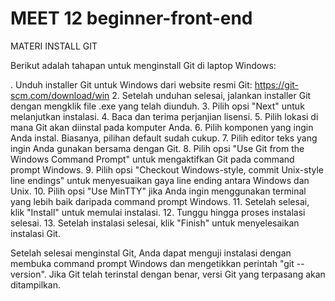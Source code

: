 # MEET 12 beginner-front-end

MATERI INSTALL GIT

Berikut adalah tahapan untuk menginstall Git di laptop Windows:

. Unduh installer Git untuk Windows dari website resmi Git: https://git-scm.com/download/win
2. Setelah unduhan selesai, jalankan installer Git dengan mengklik file .exe yang telah diunduh.
3. Pilih opsi "Next" untuk melanjutkan instalasi.
4. Baca dan terima perjanjian lisensi.
5. Pilih lokasi di mana Git akan diinstal pada komputer Anda.
6. Pilih komponen yang ingin Anda instal. Biasanya, pilihan default sudah cukup.
7. Pilih editor teks yang ingin Anda gunakan bersama dengan Git.
8. Pilih opsi "Use Git from the Windows Command Prompt" untuk mengaktifkan Git pada command prompt Windows.
9. Pilih opsi "Checkout Windows-style, commit Unix-style line endings" untuk menyesuaikan gaya line ending antara Windows dan Unix.
10. Pilih opsi "Use MinTTY" jika Anda ingin menggunakan terminal yang lebih baik daripada command prompt Windows.
11. Setelah selesai, klik "Install" untuk memulai instalasi.
12. Tunggu hingga proses instalasi selesai.
13. Setelah instalasi selesai, klik "Finish" untuk menyelesaikan instalasi Git.

Setelah selesai menginstal Git, Anda dapat menguji instalasi dengan membuka command prompt Windows dan mengetikkan perintah "git --version". Jika Git telah terinstal dengan benar, versi Git yang terpasang akan ditampilkan.
